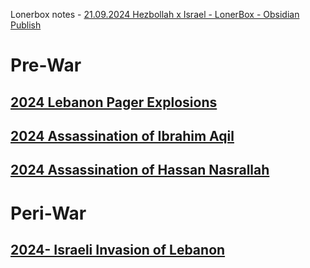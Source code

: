 Lonerbox notes - [21.09.2024 Hezbollah x Israel - LonerBox - Obsidian Publish](https://publish.obsidian.md/lonerbox/21.09.2024+Hezbollah+x+Israel#What+we+know)
# Pre-War
## [2024 Lebanon Pager Explosions](2024%20Lebanon%20Pager%20Explosions)
## [2024 Assassination of Ibrahim Aqil](2024%20Assassination%20of%20Ibrahim%20Aqil)
## [2024 Assassination of Hassan Nasrallah](2024%20Assassination%20of%20Hassan%20Nasrallah)  
# Peri-War
## [2024- Israeli Invasion of Lebanon](2024-%20Israeli%20Invasion%20of%20Lebanon)
